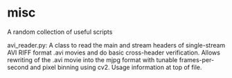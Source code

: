 # misc
A random collection of useful scripts

avi_reader.py: A class to read the main and stream headers of single-stream AVI RIFF format .avi movies and do basic cross-header verification. Allows rewriting of the .avi movie into the mjpg format with tunable frames-per-second and pixel binning using cv2. Usage information at top of file.

